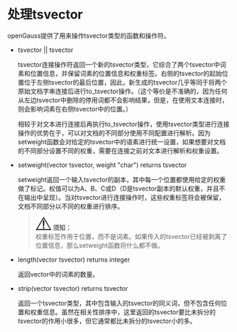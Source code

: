 # 处理tsvector<a name="ZH-CN_TOPIC_0242370492"></a>

openGauss提供了用来操作tsvector类型的函数和操作符。

-   tsvector || tsvector

    tsvector连接操作符返回一个新的tsvector类型，它综合了两个tsvector中词素和位置信息，并保留词素的位置信息和权重标签。右侧的tsvector的起始位置位于左侧tsvector的最后位置，因此，新生成的tsvector几乎等同于将两个原始文档字串连接后进行to\_tsvector操作。（这个等价是不准确的，因为任何从左边tsvector中删除的停用词都不会影响结果，但是，在使用文本连接时，则会影响词素在右侧tsvector中的位置。）

    相较于对文本进行连接后再执行to\_tsvector操作，使用tsvector类型进行连接操作的优势在于，可以对文档的不同部分使用不同配置进行解析。因为setweight函数会对给定的tsvector中的语素进行统一设置，如果想要对文档的不同部分设置不同的权重，需要在连接之前对文本进行解析和权重设置。

-   setweight\(vector tsvector, weight "char"\) returns tsvector

    setweight返回一个输入tsvector的副本，其中每一个位置都使用给定的权重做了标记。权值可以为A、B、C或D（D是tsvector副本的默认权重，并且不在输出中呈现）。当对tsvector进行连接操作时，这些权重标签将会被保留，文档不同部分以不同的权重进行排序。

    >![](public_sys-resources/icon-notice.gif) **须知：**   
    >权重标签作用于位置，而不是词素。如果传入的tsvector已经被剥离了位置信息，那么setweight函数将什么都不做。  

-   length\(vector tsvector\) returns integer

    返回vector中的词素的数量。

-   strip\(vector tsvector\) returns tsvector

    返回一个tsvector类型，其中包含输入的tsvector的同义词，但不包含任何位置和权重信息。虽然在相关性排序中，这里返回的tsvector要比未拆分的tsvector的作用小很多，但它通常都比未拆分的tsvector小的多。


